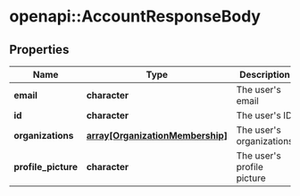 # openapi::AccountResponseBody


## Properties
Name | Type | Description | Notes
------------ | ------------- | ------------- | -------------
**email** | **character** | The user&#39;s email | 
**id** | **character** | The user&#39;s ID | 
**organizations** | [**array[OrganizationMembership]**](OrganizationMembership.md) | The user&#39;s organizations | 
**profile_picture** | **character** | The user&#39;s profile picture | [optional] 


